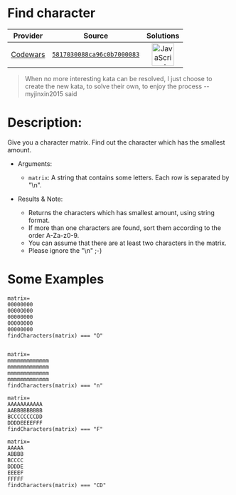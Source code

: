 [_metadata_:generated]: - "true"

# Find character

<!-- INFO TABLE BEGIN -->

| Provider                                        | Source                                                                               | Solutions                                                                                                                                                    |
| :---------------------------------------------: | :----------------------------------------------------------------------------------: | :----------------------------------------------------------------------------------------------------------------------------------------------------------: |
| [Codewars](../../../docs/providers/Codewars.md) | [`5817030088ca96c0b7000083`](https://www.codewars.com/kata/5817030088ca96c0b7000083) | [<img src="https://res.cloudinary.com/rascaltwo/image/upload/v1631924076/javascript_ehszr7.svg" alt="JavaScript" title="JavaScript" width="50" />](solve.js) |

<!-- INFO TABLE END -->

>When no more interesting kata can be resolved, I just choose to create the new kata, to solve their own, to enjoy the process  --myjinxin2015 said

# Description:
 
 Give you a character matrix. Find out the character which has the smallest amount.
 
 
 - Arguments:
 
   - `matrix`:  A string that contains some letters. Each row is separated by "\n".
 
 - Results & Note: 
   - Returns the characters which has smallest amount, using string format.
   - If more than one characters are found, sort them according to the order A-Za-z0-9.
   - You can assume that there are at least two characters in the matrix.
   - Please ignore the "\n" ;-)
   
# Some Examples

```
matrix=
00000000
0000O000
00000000
00000000
00000000
findCharacters(matrix) === "O"


matrix=
mmmmmmmmmmmmm
mmmmmmmmmmmmm
mmmmmmmmmmmmm
mmmmmmmmmnmmm
findCharacters(matrix) === "n"

matrix=
AAAAAAAAAAA
AABBBBBBBBB
BCCCCCCCCDD
DDDDEEEEFFF
findCharacters(matrix) === "F"

matrix=
AAAAA
ABBBB
BCCCC
DDDDE
EEEEF
FFFFF
findCharacters(matrix) === "CD"
```

